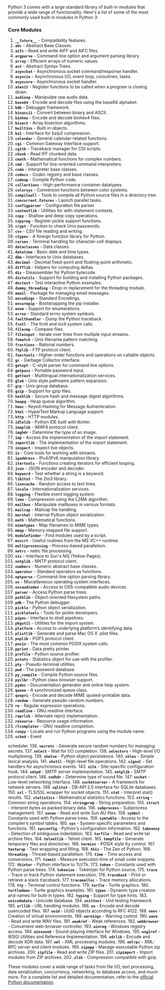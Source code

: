 Python 3 comes with a large standard library of built-in modules that provide a wide range of functionality. Here's a list of some of the most commonly used built-in modules in Python 3:

### Core Modules
1. **`__future__`** - Compatibility features.
2. **`abc`** - Abstract Base Classes.
3. **`aifc`** - Read and write AIFF and AIFC files.
4. **`argparse`** - Command-line option and argument parsing library.
5. **`array`** - Efficient arrays of numeric values.
6. **`ast`** - Abstract Syntax Trees.
7. **`asynchat`** - Asynchronous socket command/response handler.
8. **`asyncio`** - Asynchronous I/O, event loop, coroutines, tasks.
9. **`asyncore`** - Asynchronous socket handler.
10. **`atexit`** - Register functions to be called when a program is closing down.
11. **`audioop`** - Manipulate raw audio data.
12. **`base64`** - Encode and decode files using the base64 alphabet.
13. **`bdb`** - Debugger framework.
14. **`binascii`** - Convert between binary and ASCII.
15. **`binhex`** - Encode and decode binhex4 files.
16. **`bisect`** - Array bisection algorithms.
17. **`builtins`** - Built-in objects.
18. **`bz2`** - Interface for bzip2 compression.
19. **`calendar`** - General calendar-related functions.
20. **`cgi`** - Common Gateway Interface support.
21. **`cgitb`** - Traceback manager for CGI scripts.
22. **`chunk`** - Read IFF chunked data.
23. **`cmath`** - Mathematical functions for complex numbers.
24. **`cmd`** - Support for line-oriented command interpreters.
25. **`code`** - Interpreter base classes.
26. **`codecs`** - Codec registry and base classes.
27. **`codeop`** - Compile Python code.
28. **`collections`** - High-performance container datatypes.
29. **`colorsys`** - Conversion functions between color systems.
30. **`compileall`** - Tools to compile all Python source files in a directory tree.
31. **`concurrent.futures`** - Launch parallel tasks.
32. **`configparser`** - Configuration file parser.
33. **`contextlib`** - Utilities for with-statement contexts.
34. **`copy`** - Shallow and deep copy operations.
35. **`copyreg`** - Register pickle support functions.
36. **`crypt`** - Function to check Unix passwords.
37. **`csv`** - CSV file reading and writing.
38. **`ctypes`** - A foreign function library for Python.
39. **`curses`** - Terminal handling for character-cell displays.
40. **`dataclasses`** - Data classes.
41. **`datetime`** - Basic date and time types.
42. **`dbm`** - Interfaces to Unix databases.
43. **`decimal`** - Decimal fixed-point and floating-point arithmetic.
44. **`difflib`** - Helpers for computing deltas.
45. **`dis`** - Disassembler for Python bytecode.
46. **`distutils`** - Support for building and installing Python packages.
47. **`doctest`** - Test interactive Python examples.
48. **`dummy_threading`** - Drop-in replacement for the threading module.
49. **`email`** - Package for managing email messages.
50. **`encodings`** - Standard Encodings.
51. **`ensurepip`** - Bootstrapping the pip installer.
52. **`enum`** - Support for enumerations.
53. **`errno`** - Standard errno system symbols.
54. **`faulthandler`** - Dump the Python traceback.
55. **`fcntl`** - The fcntl and ioctl system calls.
56. **`filecmp`** - Compare files.
57. **`fileinput`** - Iterate over lines from multiple input streams.
58. **`fnmatch`** - Unix filename pattern matching.
59. **`fractions`** - Rational numbers.
60. **`ftplib`** - FTP protocol client.
61. **`functools`** - Higher-order functions and operations on callable objects.
62. **`gc`** - Garbage Collector interface.
63. **`getopt`** - C-style parser for command line options.
64. **`getpass`** - Portable password input.
65. **`gettext`** - Multilingual internationalization services.
66. **`glob`** - Unix style pathname pattern expansion.
67. **`grp`** - Unix group database.
68. **`gzip`** - Support for gzip files.
69. **`hashlib`** - Secure hash and message digest algorithms.
70. **`heapq`** - Heap queue algorithm.
71. **`hmac`** - Keyed-Hashing for Message Authentication.
72. **`html`** - HyperText Markup Language support.
73. **`http`** - HTTP modules.
74. **`idlelib`** - Python IDE built with tkinter.
75. **`imaplib`** - IMAP4 protocol client.
76. **`imghdr`** - Determine the type of an image.
77. **`imp`** - Access the implementation of the import statement.
78. **`importlib`** - The implementation of the import statement.
79. **`inspect`** - Inspect live objects.
80. **`io`** - Core tools for working with streams.
81. **`ipaddress`** - IPv4/IPv6 manipulation library.
82. **`itertools`** - Functions creating iterators for efficient looping.
83. **`json`** - JSON encoder and decoder.
84. **`keyword`** - Test whether a string is a keyword.
85. **`lib2to3`** - The 2to3 library.
86. **`linecache`** - Random access to text lines.
87. **`locale`** - Internationalization services.
88. **`logging`** - Flexible event logging system.
89. **`lzma`** - Compression using the LZMA algorithm.
90. **`mailbox`** - Manipulate mailboxes in various formats.
91. **`mailcap`** - Mailcap file handling.
92. **`marshal`** - Internal Python object serialization.
93. **`math`** - Mathematical functions.
94. **`mimetypes`** - Map filenames to MIME types.
95. **`mmap`** - Memory-mapped file support.
96. **`modulefinder`** - Find modules used by a script.
97. **`msvcrt`** - Useful routines from the MS VC++ runtime.
98. **`multiprocessing`** - Process-based parallelism.
99. **`netrc`** - netrc file processing.
100. **`nis`** - Interface to Sun's NIS (Yellow Pages).
101. **`nntplib`** - NNTP protocol client.
102. **`numbers`** - Numeric abstract base classes.
103. **`operator`** - Standard operators as functions.
104. **`optparse`** - Command-line option parsing library.
105. **`os`** - Miscellaneous operating system interfaces.
106. **`ossaudiodev`** - Access to OSS-compatible audio devices.
107. **`parser`** - Access Python parse trees.
108. **`pathlib`** - Object-oriented filesystem paths.
109. **`pdb`** - The Python debugger.
110. **`pickle`** - Python object serialization.
111. **`pickletools`** - Tools for pickle developers.
112. **`pipes`** - Interface to shell pipelines.
113. **`pkgutil`** - Utilities for the import system.
114. **`platform`** - Access to underlying platform’s identifying data.
115. **`plistlib`** - Generate and parse Mac OS X .plist files.
116. **`poplib`** - POP3 protocol client.
117. **`posix`** - The most common POSIX system calls.
118. **`pprint`** - Data pretty printer.
119. **`profile`** - Python source profiler.
120. **`pstats`** - Statistics object for use with the profiler.
121. **`pty`** - Pseudo-terminal utilities.
122. **`pwd`** - The password database.
123. **`py_compile`** - Compile Python source files.
124. **`pyclbr`** - Python class browser support.
125. **`pydoc`** - Documentation generator and online help system.
126. **`queue`** - A synchronized queue class.
127. **`quopri`** - Encode and decode MIME quoted-printable data.
128. **`random`** - Generate pseudo-random numbers.
129. **`re`** - Regular expression operations.
130. **`readline`** - GNU readline interface.
131. **`reprlib`** - Alternate repr() implementation.
132. **`resource`** - Resource usage information.
133. **`rlcompleter`** - GNU readline completion.
134. **`runpy`** - Locate and run Python programs using the module name.
135. **`sched`** - Event

 scheduler.
136. **`secrets`** - Generate secure random numbers for managing secrets.
137. **`select`** - Wait for I/O completion.
138. **`selectors`** - High-level I/O multiplexing.
139. **`shelve`** - Python object persistence.
140. **`shlex`** - Simple lexical analysis.
141. **`shutil`** - High-level file operations.
142. **`signal`** - Set handlers for asynchronous events.
143. **`site`** - Site-specific configuration hook.
144. **`smtpd`** - SMTP server implementation.
145. **`smtplib`** - SMTP protocol client.
146. **`sndhdr`** - Determine type of sound file.
147. **`socket`** - Low-level networking interface.
148. **`socketserver`** - A framework for network servers.
149. **`sqlite3`** - DB-API 2.0 interface for SQLite databases.
150. **`ssl`** - TLS/SSL wrapper for socket objects.
151. **`stat`** - Interpret stat() results.
152. **`statistics`** - Mathematical statistics functions.
153. **`string`** - Common string operations.
154. **`stringprep`** - String preparation.
155. **`struct`** - Interpret bytes as packed binary data.
156. **`subprocess`** - Subprocess management.
157. **`sunau`** - Read and write Sun AU files.
158. **`symbol`** - Constants used with Python parse trees.
159. **`symtable`** - Access to the compiler’s symbol tables.
160. **`sys`** - System-specific parameters and functions.
161. **`sysconfig`** - Python's configuration information.
162. **`tabnanny`** - Detection of ambiguous indentation.
163. **`tarfile`** - Read and write tar archive files.
164. **`telnetlib`** - Telnet client.
165. **`tempfile`** - Generate temporary files and directories.
166. **`termios`** - POSIX style tty control.
167. **`textwrap`** - Text wrapping and filling.
168. **`this`** - The Zen of Python.
169. **`threading`** - Thread-based parallelism.
170. **`time`** - Time access and conversions.
171. **`timeit`** - Measure execution time of small code snippets.
172. **`tkinter`** - Python interface to Tcl/Tk.
173. **`token`** - Constants used with Python parse trees.
174. **`tokenize`** - Tokenizer for Python source.
175. **`trace`** - Trace or track Python statement execution.
176. **`traceback`** - Print or retrieve a stack traceback.
177. **`tracemalloc`** - Trace memory allocations.
178. **`tty`** - Terminal control functions.
179. **`turtle`** - Turtle graphics.
180. **`turtledemo`** - Turtle graphics examples.
181. **`types`** - Dynamic type creation and names for built-in types.
182. **`typing`** - Support for type hints.
183. **`unicodedata`** - Unicode database.
184. **`unittest`** - Unit testing framework.
185. **`urllib`** - URL handling modules.
186. **`uu`** - Encode and decode uuencoded files.
187. **`uuid`** - UUID objects according to RFC 4122.
188. **`venv`** - Creation of virtual environments.
189. **`warnings`** - Warning control.
190. **`wave`** - Read and write WAV files.
191. **`weakref`** - Weak references.
192. **`webbrowser`** - Convenient web-browser controller.
193. **`winreg`** - Windows registry access.
194. **`winsound`** - Sound-playing interface for Windows.
195. **`wsgiref`** - WSGI Utilities and Reference Implementation.
196. **`xdrlib`** - Encode and decode XDR data.
197. **`xml`** - XML processing modules.
198. **`xmlrpc`** - XML-RPC server and client modules.
199. **`zipapp`** - Manage executable Python zip archives.
200. **`zipfile`** - Read and write ZIP files.
201. **`zipimport`** - Import modules from ZIP archives.
202. **`zlib`** - Compression compatible with gzip.

These modules cover a wide range of tasks from file I/O, text processing, data serialization, concurrency, networking, to database access, and much more. For a complete list and detailed documentation, refer to the [official Python documentation](https://docs.python.org/3/library/index.html).